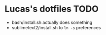 # Lucas's dotfiles TODO

* bash/install.sh actually does something
* sublimetext2/install.sh to `ln -s` preferences